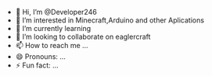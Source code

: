 - 👋 Hi, I’m @Developer246
- 👀 I’m interested in Minecraft,Arduino and other Aplications
- 🌱 I’m currently learning 
- 💞️ I’m looking to collaborate on eaglercraft
- 📫 How to reach me ...
- 😄 Pronouns: ...
- ⚡ Fun fact: ...

<!---
Developer246/Developer246 is a ✨ special ✨ repository because its `README.md` (this file) appears on your GitHub profile.
You can click the Preview link to take a look at your changes.
--->
